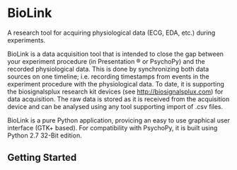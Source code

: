 # BioLink
A research tool for acquiring physiological data (ECG, EDA, etc.) during experiments.

BioLink is a data acquisition tool that is intended to close the gap between your experiment procedure (in Presentation ® or PsychoPy) and the recorded physiological data. This is done by synchronizing both data sources on one timeline; i.e. recording timestamps from events in the experiment procedure with the physiological data.
To date, it is supporting the biosignalsplux research kit devices (see http://biosignalsplux.com) for data acquisition.
The raw data is stored as it is received from the acquisition device and can be analysed using any tool supporting import of .csv files.

BioLink is a pure Python application, provicing an easy to use graphical user interface (GTK+ based).
For compatibility with PsychoPy, it is built using Python 2.7 32-Bit edition.

## Getting Started





